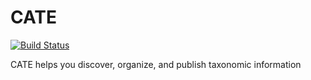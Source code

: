 CATE
===
[![Build Status](https://travis-ci.org/benjaminrclark/cate.svg?branch=master)](https://travis-ci.org/benjaminrclark/cate)

  CATE helps you discover, organize, and publish taxonomic information